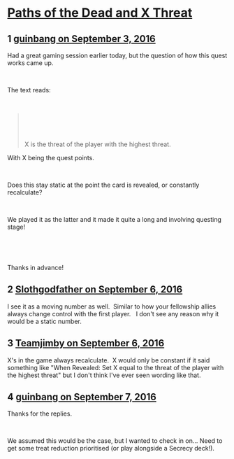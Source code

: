 # [Paths of the Dead and X Threat](https://community.fantasyflightgames.com/topic/229263-paths-of-the-dead-and-x-threat/)

## 1 [guinbang on September 3, 2016](https://community.fantasyflightgames.com/topic/229263-paths-of-the-dead-and-x-threat/?do=findComment&comment=2398425)

Had a great gaming session earlier today, but the question of how this quest works came up.

 

The text reads:

 

>  
> 
>  
> 
> X is the threat of the player with the highest threat. 

With X being the quest points.

 

Does this stay static at the point the card is revealed, or constantly recalculate?

 

We played it as the latter and it made it quite a long and involving questing stage!

 

 

Thanks in advance!

## 2 [Slothgodfather on September 6, 2016](https://community.fantasyflightgames.com/topic/229263-paths-of-the-dead-and-x-threat/?do=findComment&comment=2401942)

I see it as a moving number as well.  Similar to how your fellowship allies always change control with the first player.   I don't see any reason why it would be a static number. 

## 3 [Teamjimby on September 6, 2016](https://community.fantasyflightgames.com/topic/229263-paths-of-the-dead-and-x-threat/?do=findComment&comment=2402068)

X's in the game always recalculate.  X would only be constant if it said something like "When Revealed: Set X equal to the threat of the player with the highest threat" but I don't think I've ever seen wording like that.

## 4 [guinbang on September 7, 2016](https://community.fantasyflightgames.com/topic/229263-paths-of-the-dead-and-x-threat/?do=findComment&comment=2403938)

Thanks for the replies. 

 

We assumed this would be the case, but I wanted to check in on... Need to get some treat reduction prioritised (or play alongside a Secrecy deck!).

